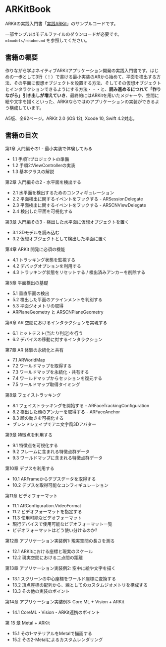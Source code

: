 # ARKitBook

ARKitの実践入門書「[実践ARKit](https://shu223.booth.pm/items/1038241)」のサンプルコードです。

一部サンプルはモデルファイルのダウンロードが必要です。`mlmodels/readme.md` を参照してください。

## 書籍の概要

作りながら学ぶネイティブARKitアプリケーション開発の実践入門書です。はじめの一歩として3行（！）で書ける最小実装のARから始めて、平面を検出する方法、その平面に仮想オブジェクトを設置する方法、そしてその仮想オブジェクトとインタラクションできるようにする方法・・・と、**読み進めるにつれて「作りながら」引き出しが増えていき**、最終的にはARKitを用いたメジャーや、空間に絵や文字を描くといった、ARKitならではのアプリケーションの実装ができるよう構成しています。

A5版、全92ページ。ARKit 2.0 (iOS 12), Xcode 10, Swift 4.2対応。

## 書籍の目次

第1章 入門編その1 - 最小実装で体験してみる

- 1.1 手順1:プロジェクトの準備
- 1.2 手順2:ViewControllerの実装
- 1.3 基本クラスの解説

第2章 入門編その2 - 水平面を検出する

- 2.1 水平面を検出するためのコンフィギュレーション
- 2.2 平面検出に関するイベントをフックする - ARSessionDelegate
- 2.3 平面検出に関するイベントをフックする - ARSCNViewDelegate
- 2.4 検出した平面を可視化する

第3章 入門編その3 - 検出した水平面に仮想オブジェクトを置く

- 3.1 3Dモデルを読み込む
- 3.2 仮想オブジェクトとして検出した平面に置く

第4章 ARKit 開発に必須の機能

- 4.1 トラッキング状態を監視する
- 4.2 デバッグオプションを利用する
- 4.3 トラッキング状態をリセットする / 検出済みアンカーを削除する

第5章 平面検出の基礎

- 5.1 垂直平面の検出
- 5.2 検出した平面のアラインメントを判別する
- 5.3 平面ジオメトリの取得
- ARPlaneGeometry と ARSCNPlaneGeometry

第6章 AR 空間におけるインタラクションを実現する

- 6.1 ヒットテスト(当たり判定)を行う
- 6.2 デバイスの移動に対するインタラクション

第7章 AR 体験の永続化と共有

- 7.1 ARWorldMap
- 7.2 ワールドマップを取得する
- 7.3 ワールドマップを永続化・共有する
- 7.4 ワールドマップからセッションを復元する
- 7.5 ワールドマップ取得タイミング

第8章 フェイストラッキング

- 8.1 フェイストラッキングを開始する - ARFaceTrackingConfiguration
- 8.2 検出した顔のアンカーを取得する - ARFaceAnchor
- 8.3 顔の動きを可視化する
- ブレンドシェイプでアニ文字風3Dアバター

第9章 特徴点を利用する

- 9.1 特徴点を可視化する
- 9.2 フレームに含まれる特徴点群データ
- 9.3 ワールドマップに含まれる特徴点群データ 

第10章 デプスを利用する

- 10.1 ARFrameからデプスデータを取得する
- 10.2 デプスを取得可能なコンフィギュレーション 

第11章 ビデオフォーマット

- 11.1 ARConfiguration.VideoFormat
- 11.2 ビデオフォーマットを指定する
- 11.3 使用可能なビデオフォーマット
- 現行デバイスで使用可能なビデオフォーマット一覧
- ビデオフォーマットはどう使い分けるのか?

第12章 アプリケーション実装例1: 現実空間の長さを測る

- 12.1 ARKitにおける座標と現実のスケール
- 12.2 現実空間における二点間の距離

第13章 アプリケーション実装例2: 空中に絵や文字を描く

- 13.1 スクリーンの中心座標をワールド座標に変換する
- 13.2 頂点座標の配列から、線としてのカスタムジオメトリを構成する 
- 13.3 その他の実装のポイント

第14章 アプリケーション実装例3: Core ML + Vision + ARKit

- 14.1 CoreML・Vision・ARKit連携のポイント

第 15 章 Metal + ARKit

- 15.1 その1-マテリアルをMetalで描画する 
- 15.2 その2-Metalによるカスタムレンダリング